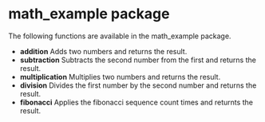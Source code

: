 math_example package
====================

The following functions are available in the math_example package.  
- **addition** Adds two numbers and returns the result.  
- **subtraction** Subtracts the second number from the first and returns the result.  
- **multiplication** Multiplies two numbers and returns the result.  
- **division** Divides the first number by the second number and returns the result.  
- **fibonacci** Applies the fibonacci sequence count times and returnts the result.  
